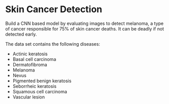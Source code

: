 # Skin Cancer Detection
Build a CNN based model by evaluating images to detect melanoma, a type of cancer responsible for 75% of skin cancer deaths. It can be deadly if not detected early.


The data set contains the following diseases:

- Actinic keratosis
- Basal cell carcinoma
- Dermatofibroma
- Melanoma
- Nevus
- Pigmented benign keratosis
- Seborrheic keratosis
- Squamous cell carcinoma
- Vascular lesion
